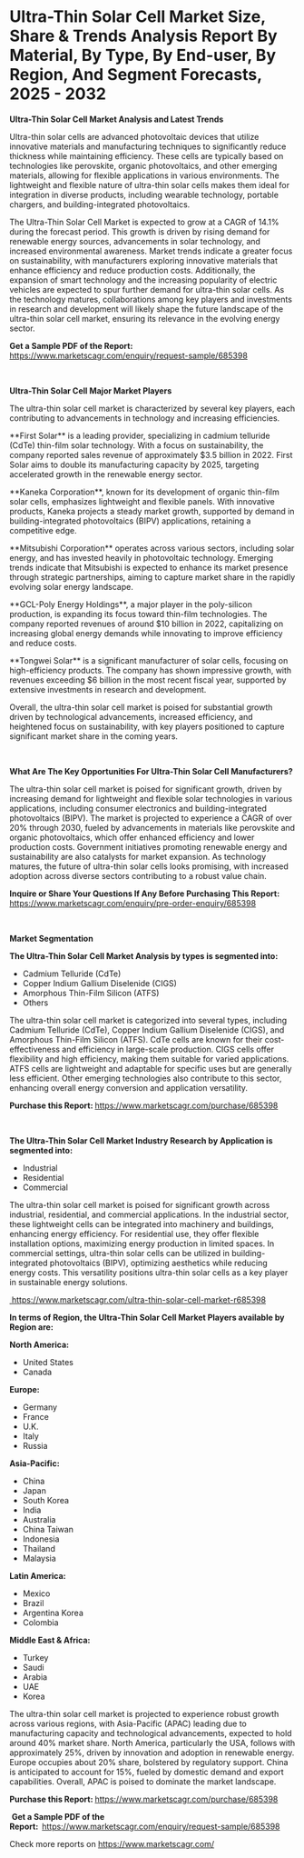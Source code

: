 <p><h1>Ultra-Thin Solar Cell Market Size, Share & Trends Analysis Report By Material, By Type, By End-user, By Region, And Segment Forecasts, 2025 - 2032</h1></p><p><strong>Ultra-Thin Solar Cell Market Analysis and Latest Trends</strong></p>
<p><p>Ultra-thin solar cells are advanced photovoltaic devices that utilize innovative materials and manufacturing techniques to significantly reduce thickness while maintaining efficiency. These cells are typically based on technologies like perovskite, organic photovoltaics, and other emerging materials, allowing for flexible applications in various environments. The lightweight and flexible nature of ultra-thin solar cells makes them ideal for integration in diverse products, including wearable technology, portable chargers, and building-integrated photovoltaics.</p><p>The Ultra-Thin Solar Cell Market is expected to grow at a CAGR of 14.1% during the forecast period. This growth is driven by rising demand for renewable energy sources, advancements in solar technology, and increased environmental awareness. Market trends indicate a greater focus on sustainability, with manufacturers exploring innovative materials that enhance efficiency and reduce production costs. Additionally, the expansion of smart technology and the increasing popularity of electric vehicles are expected to spur further demand for ultra-thin solar cells. As the technology matures, collaborations among key players and investments in research and development will likely shape the future landscape of the ultra-thin solar cell market, ensuring its relevance in the evolving energy sector.</p></p>
<p><strong>Get a Sample PDF of the Report:&nbsp;</strong> <a href="https://www.marketscagr.com/enquiry/request-sample/685398?utm_campaign=2304&utm_medium=2&utm_source=Github&utm_content=ia&utm_term=27032025&utm_id=ultra-thin-solar-cell">https://www.marketscagr.com/enquiry/request-sample/685398</a></p>
<p>&nbsp;</p>
<p><strong>Ultra-Thin Solar Cell Major Market Players</strong></p>
<p><p>The ultra-thin solar cell market is characterized by several key players, each contributing to advancements in technology and increasing efficiencies. </p><p>**First Solar** is a leading provider, specializing in cadmium telluride (CdTe) thin-film solar technology. With a focus on sustainability, the company reported sales revenue of approximately $3.5 billion in 2022. First Solar aims to double its manufacturing capacity by 2025, targeting accelerated growth in the renewable energy sector.</p><p>**Kaneka Corporation**, known for its development of organic thin-film solar cells, emphasizes lightweight and flexible panels. With innovative products, Kaneka projects a steady market growth, supported by demand in building-integrated photovoltaics (BIPV) applications, retaining a competitive edge.</p><p>**Mitsubishi Corporation** operates across various sectors, including solar energy, and has invested heavily in photovoltaic technology. Emerging trends indicate that Mitsubishi is expected to enhance its market presence through strategic partnerships, aiming to capture market share in the rapidly evolving solar energy landscape.</p><p>**GCL-Poly Energy Holdings**, a major player in the poly-silicon production, is expanding its focus toward thin-film technologies. The company reported revenues of around $10 billion in 2022, capitalizing on increasing global energy demands while innovating to improve efficiency and reduce costs.</p><p>**Tongwei Solar** is a significant manufacturer of solar cells, focusing on high-efficiency products. The company has shown impressive growth, with revenues exceeding $6 billion in the most recent fiscal year, supported by extensive investments in research and development.</p><p>Overall, the ultra-thin solar cell market is poised for substantial growth driven by technological advancements, increased efficiency, and heightened focus on sustainability, with key players positioned to capture significant market share in the coming years.</p></p>
<p>&nbsp;</p>
<p><strong>What Are The Key Opportunities For Ultra-Thin Solar Cell Manufacturers?</strong></p>
<p><p>The ultra-thin solar cell market is poised for significant growth, driven by increasing demand for lightweight and flexible solar technologies in various applications, including consumer electronics and building-integrated photovoltaics (BIPV). The market is projected to experience a CAGR of over 20% through 2030, fueled by advancements in materials like perovskite and organic photovoltaics, which offer enhanced efficiency and lower production costs. Government initiatives promoting renewable energy and sustainability are also catalysts for market expansion. As technology matures, the future of ultra-thin solar cells looks promising, with increased adoption across diverse sectors contributing to a robust value chain.</p></p>
<p><strong>Inquire or Share Your Questions If Any Before Purchasing This Report:</strong> <a href="https://www.marketscagr.com/enquiry/pre-order-enquiry/685398?utm_campaign=2304&utm_medium=2&utm_source=Github&utm_content=ia&utm_term=27032025&utm_id=ultra-thin-solar-cell">https://www.marketscagr.com/enquiry/pre-order-enquiry/685398</a></p>
<p>&nbsp;</p>
<p><strong>Market Segmentation</strong></p>
<p><strong>The Ultra-Thin Solar Cell Market Analysis by types is segmented into:</strong></p>
<p><ul><li>Cadmium Telluride (CdTe)</li><li>Copper Indium Gallium Diselenide (CIGS)</li><li>Amorphous Thin-Film Silicon (ATFS)</li><li>Others</li></ul></p>
<p><p>The ultra-thin solar cell market is categorized into several types, including Cadmium Telluride (CdTe), Copper Indium Gallium Diselenide (CIGS), and Amorphous Thin-Film Silicon (ATFS). CdTe cells are known for their cost-effectiveness and efficiency in large-scale production. CIGS cells offer flexibility and high efficiency, making them suitable for varied applications. ATFS cells are lightweight and adaptable for specific uses but are generally less efficient. Other emerging technologies also contribute to this sector, enhancing overall energy conversion and application versatility.</p></p>
<p><strong>Purchase this Report:&nbsp;</strong><a href="https://www.marketscagr.com/purchase/685398?utm_campaign=2304&utm_medium=2&utm_source=Github&utm_content=ia&utm_term=27032025&utm_id=ultra-thin-solar-cell">https://www.marketscagr.com/purchase/685398</a></p>
<p>&nbsp;</p>
<p><strong>The Ultra-Thin Solar Cell Market Industry Research by Application is segmented into:</strong></p>
<p><ul><li>Industrial</li><li>Residential</li><li>Commercial</li></ul></p>
<p><p>The ultra-thin solar cell market is poised for significant growth across industrial, residential, and commercial applications. In the industrial sector, these lightweight cells can be integrated into machinery and buildings, enhancing energy efficiency. For residential use, they offer flexible installation options, maximizing energy production in limited spaces. In commercial settings, ultra-thin solar cells can be utilized in building-integrated photovoltaics (BIPV), optimizing aesthetics while reducing energy costs. This versatility positions ultra-thin solar cells as a key player in sustainable energy solutions.</p></p>
<p><a href="https://www.marketscagr.com/ultra-thin-solar-cell-market-r685398?utm_campaign=2304&utm_medium=2&utm_source=Github&utm_content=ia&utm_term=27032025&utm_id=ultra-thin-solar-cell">&nbsp;https://www.marketscagr.com/ultra-thin-solar-cell-market-r685398</a></p>
<p><strong>In terms of Region, the Ultra-Thin Solar Cell Market Players available by Region are:</strong></p>
<p>
    <p> <strong> North America: </strong>
        <ul>
            <li>United States</li>
            <li>Canada</li>
        </ul>
        </p> 
    <p> <strong> Europe: </strong>
        <ul>
            <li>Germany</li>
            <li>France</li>
            <li>U.K.</li>
            <li>Italy</li>
            <li>Russia</li>
        </ul>
        </p> 
    <p> <strong> Asia-Pacific: </strong>
        <ul>
            <li>China</li>
            <li>Japan</li>
            <li>South Korea</li>
            <li>India</li>
            <li>Australia</li>
            <li>China Taiwan</li>
            <li>Indonesia</li>
            <li>Thailand</li>
            <li>Malaysia</li>
        </ul>
        </p> 
    <p> <strong> Latin America: </strong>
        <ul>
            <li>Mexico</li>
            <li>Brazil</li>
            <li>Argentina Korea</li>
            <li>Colombia</li>
        </ul>
        </p> 
    <p> <strong> Middle East & Africa: </strong>
        <ul>
            <li>Turkey</li>
            <li>Saudi</li>
            <li>Arabia</li>
            <li>UAE</li>
            <li>Korea</li>
        </ul>
    </p>
    </p>
<p><p>The ultra-thin solar cell market is projected to experience robust growth across various regions, with Asia-Pacific (APAC) leading due to manufacturing capacity and technological advancements, expected to hold around 40% market share. North America, particularly the USA, follows with approximately 25%, driven by innovation and adoption in renewable energy. Europe occupies about 20% share, bolstered by regulatory support. China is anticipated to account for 15%, fueled by domestic demand and export capabilities. Overall, APAC is poised to dominate the market landscape.</p></p>
<p><strong>Purchase this Report: </strong><a href="https://www.marketscagr.com/purchase/685398?utm_campaign=2304&utm_medium=2&utm_source=Github&utm_content=ia&utm_term=27032025&utm_id=ultra-thin-solar-cell">https://www.marketscagr.com/purchase/685398</a></p>
<p>&nbsp;<strong>Get a Sample PDF of the Report:&nbsp;&nbsp;</strong><a href="https://www.marketscagr.com/enquiry/request-sample/685398?utm_campaign=2304&utm_medium=2&utm_source=Github&utm_content=ia&utm_term=27032025&utm_id=ultra-thin-solar-cell">https://www.marketscagr.com/enquiry/request-sample/685398</a></p>
<p><strong></strong></p>
<p>Check more reports on <a href="https://www.marketscagr.com/?utm_campaign=2304&utm_medium=2&utm_source=Github&utm_content=ia&utm_term=27032025&utm_id=ultra-thin-solar-cell">https://www.marketscagr.com/</a></p>